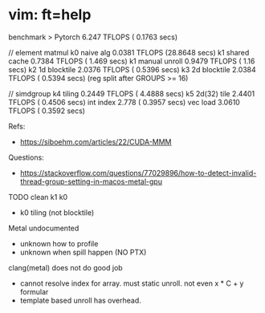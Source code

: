 # vim: ft=help

benchmark >
  Pytorch          6.247    TFLOPS  ( 0.1763 secs)

  // element matmul
  k0 naive alg     0.0381   TFLOPS  (28.8648 secs)
  k1 shared cache  0.7384   TFLOPS  ( 1.469  secs)
  k1 manual unroll 0.9479   TFLOPS  ( 1.16   secs)
  k2 1d blocktile  2.0376   TFLOPS  ( 0.5396 secs)
  k3 2d blocktile  2.0384   TFLOPS  ( 0.5394 secs) (reg split after GROUPS >= 16)

  // simdgroup
  k4 tiling        0.2449   TFLOPS  ( 4.4888 secs)
  k5 2d(32) tile   2.4401   TFLOPS  ( 0.4506 secs)
     int index     2.778            ( 0.3957 secs)
     vec load      3.0610   TFLOPS  ( 0.3592 secs)

Refs:
- https://siboehm.com/articles/22/CUDA-MMM

Questions:
- https://stackoverflow.com/questions/77029896/how-to-detect-invalid-thread-group-setting-in-macos-metal-gpu

TODO clean k1 k0
- k0 tiling (not blocktile)

Metal undocumented
- unknown how to profile
- unknown when spill happen (NO PTX)

clang(metal) does not do good job
- cannot resolve index for array. must static unroll. not even x * C + y formular
- template based unroll has overhead.
